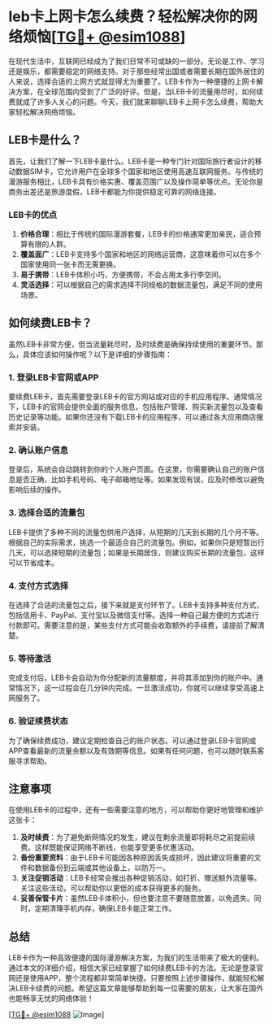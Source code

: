 # leb卡上网卡怎么续费？轻松解决你的网络烦恼[[TG💪+ @esim1088](https://t.me/s/esim1088)]

在现代生活中，互联网已经成为了我们日常不可或缺的一部分。无论是工作、学习还是娱乐，都需要稳定的网络支持。对于那些经常出国或者需要长期在国外居住的人来说，选择合适的上网方式就显得尤为重要了。LEB卡作为一种便捷的上网卡解决方案，在全球范围内受到了广泛的好评。但是，当LEB卡的流量用尽时，如何续费就成了许多人关心的问题。今天，我们就来聊聊LEB卡上网卡怎么续费，帮助大家轻松解决网络烦恼。

## LEB卡是什么？

首先，让我们了解一下LEB卡是什么。LEB卡是一种专门针对国际旅行者设计的移动数据SIM卡，它允许用户在全球多个国家和地区使用高速互联网服务。与传统的漫游服务相比，LEB卡具有价格实惠、覆盖范围广以及操作简单等优点。无论你是商务出差还是旅游度假，LEB卡都能为你提供稳定可靠的网络连接。

### LEB卡的优点

1. **价格合理**：相比于传统的国际漫游套餐，LEB卡的价格通常更加亲民，适合预算有限的人群。
2. **覆盖面广**：LEB卡支持多个国家和地区的网络运营商，这意味着你可以在多个国家使用同一张卡而无需更换。
3. **易于携带**：LEB卡体积小巧，方便携带，不会占用太多行李空间。
4. **灵活选择**：可以根据自己的需求选择不同规格的数据流量包，满足不同的使用场景。

## 如何续费LEB卡？

虽然LEB卡非常方便，但当流量耗尽时，及时续费是确保持续使用的重要环节。那么，具体应该如何操作呢？以下是详细的步骤指南：

### 1. 登录LEB卡官网或APP

要续费LEB卡，首先需要登录LEB卡的官方网站或对应的手机应用程序。通常情况下，LEB卡的官网会提供全面的服务信息，包括账户管理、购买新流量包以及查看历史记录等功能。如果你还没有下载LEB卡的应用程序，可以通过各大应用商店搜索并安装。

### 2. 确认账户信息

登录后，系统会自动跳转到你的个人账户页面。在这里，你需要确认自己的账户信息是否正确，比如手机号码、电子邮箱地址等。如果发现有误，应及时修改以避免影响后续的操作。

### 3. 选择合适的流量包

LEB卡提供了多种不同的流量包供用户选择，从短期的几天到长期的几个月不等。根据自己的实际需求，挑选一个最适合自己的流量包。例如，如果你只是短暂出行几天，可以选择短期的流量包；如果是长期居住，则建议购买长期的流量包，这样可以节省成本。

### 4. 支付方式选择

在选择了合适的流量包之后，接下来就是支付环节了。LEB卡支持多种支付方式，包括信用卡、PayPal、支付宝以及微信支付等。选择一种自己最方便的方式进行付款即可。需要注意的是，某些支付方式可能会收取额外的手续费，请提前了解清楚。

### 5. 等待激活

完成支付后，LEB卡会自动为你分配新的流量额度，并将其添加到你的账户中。通常情况下，这一过程会在几分钟内完成。一旦激活成功，你就可以继续享受高速上网服务了。

### 6. 验证续费状态

为了确保续费成功，建议定期检查自己的账户状态。可以通过登录LEB卡官网或APP查看最新的流量余额以及有效期等信息。如果有任何问题，也可以随时联系客服寻求帮助。

## 注意事项

在使用LEB卡的过程中，还有一些需要注意的地方，可以帮助你更好地管理和维护这张卡：

1. **及时续费**：为了避免断网情况的发生，建议在剩余流量即将耗尽之前提前续费。这样既能保证网络不断线，也能享受更多优惠活动。
2. **备份重要资料**：由于LEB卡可能因各种原因丢失或损坏，因此建议将重要的文件和数据备份到云端或其他设备上，以防万一。
3. **关注促销活动**：LEB卡经常会推出各种促销活动，如打折、赠送额外流量等。关注这些活动，可以帮助你以更低的成本获得更多的服务。
4. **妥善保管卡片**：虽然LEB卡体积小，但也要注意不要随意放置，以免遗失。同时，定期清理手机内存，确保LEB卡能正常工作。

## 总结

LEB卡作为一种高效便捷的国际漫游解决方案，为我们的生活带来了极大的便利。通过本文的详细介绍，相信大家已经掌握了如何续费LEB卡的方法。无论是登录官网还是使用APP，整个流程都非常简单快捷。只要按照上述步骤操作，就能轻松解决LEB卡续费的问题。希望这篇文章能够帮助到每一位需要的朋友，让大家在国外也能畅享无忧的网络体验！

[[TG💪+ @esim1088](https://t.me/s/esim1088) ![Image](https://i.postimg.cc/4NQfJmqS/Snipaste-2025-05-13-00-14-12.png)]